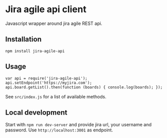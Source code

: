 # Jira agile api client

Javascript wrapper around jira agile REST api.

## Installation

`npm install jira-agile-api`

## Usage

```
var api = require('jira-agile-api');
api.setEndpoint('https://myjira.com');
api.board.getList().then(function (boards) { console.log(boards); });
```

See `src/index.js` for a list of available methods.

## Local development

Start with `npm run dev-server` and provide jira url, your username and password. Use `http://localhost:3001` as endpoint.
